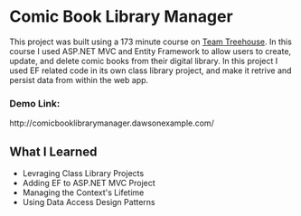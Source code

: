 # Comic Book Library Manager

This project was built using a 173 minute course on <a href="https://teamtreehouse.com">Team Treehouse</a>. In this course I used ASP.NET MVC and Entity Framework to allow users to create, update, and delete comic books from their digital library. In this project I used EF related code in its own class library project, and make it retrive and persist data from within the web app.

<h3>Demo Link:</h3>http://comicbooklibrarymanager.dawsonexample.com/

<h2>What I Learned</h2>
<ul>
  <li>Levraging Class Library Projects</li>
  <li>Adding EF to ASP.NET MVC Project</li>
  <li>Managing the Context's Lifetime</li>
  <li>Using Data Access Design Patterns</li>
</ul>
